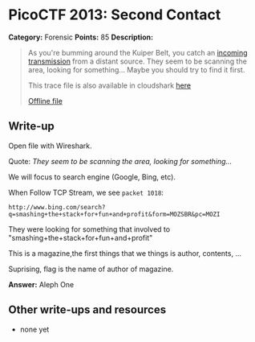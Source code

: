 # PicoCTF 2013: Second Contact

**Category:** Forensic
**Points:** 85
**Description:**

> As you're bumming around the Kuiper Belt, you catch an [incoming transmission](https://2013.picoctf.com/problems/kuiper.pcap) from a distant source. They seem to be scanning the area, looking for something... Maybe you should try to find it first.
>
> This trace file is also available in cloudshark [here](http://www.cloudshark.org/captures/f0741cdfee53)
>
> [Offline file](kuiper.pcap)

## Write-up

Open file with Wireshark.

Quote: *They seem to be scanning the area, looking for something...*

We will focus to search engine (Google, Bing, etc).

When Follow TCP Stream, we see `packet 1018`:

``` 
http://www.bing.com/search?q=smashing+the+stack+for+fun+and+profit&form=MOZSBR&pc=MOZI
```

They were looking for something that involved to "smashing+the+stack+for+fun+and+profit"

This is a magazine,the first things that we things is author, contents, ...

Suprising, flag is the name of author of magazine.

**Answer:** Aleph One

## Other write-ups and resources

* none yet